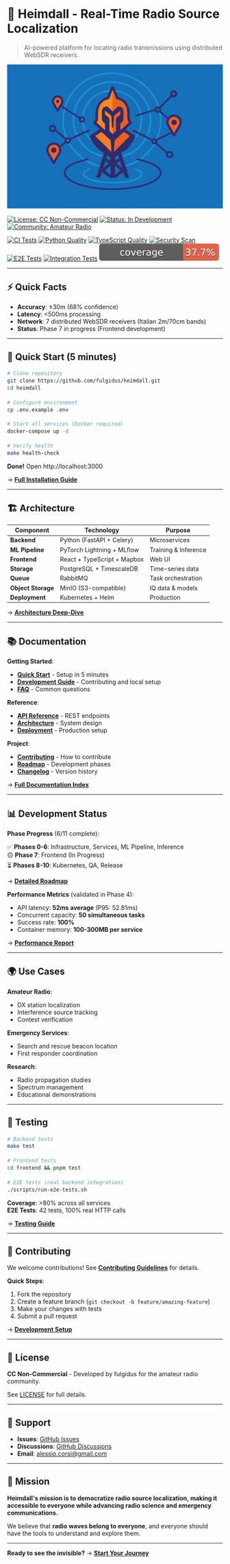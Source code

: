 # 🎯 Heimdall - Real-Time Radio Source Localization

> AI-powered platform for locating radio transmissions using distributed WebSDR receivers.

![heimdall.png](heimdall.png)

[![License: CC Non-Commercial](https://img.shields.io/badge/License-CC%20Non--Commercial-orange.svg)](LICENSE)
[![Status: In Development](https://img.shields.io/badge/Status-In%20Development-yellow.svg)](AGENTS.md)
[![Community: Amateur Radio](https://img.shields.io/badge/Community-Amateur%20Radio-blue.svg)](https://www.iaru.org/)

[![CI Tests](https://github.com/fulgidus/heimdall/workflows/CI%20Tests/badge.svg)](https://github.com/fulgidus/heimdall/actions/workflows/ci-test.yml)
[![Python Quality](https://github.com/fulgidus/heimdall/workflows/Python%20Code%20Quality/badge.svg)](https://github.com/fulgidus/heimdall/actions/workflows/python-quality.yml)
[![TypeScript Quality](https://github.com/fulgidus/heimdall/workflows/TypeScript%20Code%20Quality/badge.svg)](https://github.com/fulgidus/heimdall/actions/workflows/typescript-quality.yml)
[![Security Scan](https://github.com/fulgidus/heimdall/workflows/Security%20Scanning/badge.svg)](https://github.com/fulgidus/heimdall/actions/workflows/security-scan.yml)
[![E2E Tests](https://github.com/fulgidus/heimdall/workflows/E2E%20Tests/badge.svg)](https://github.com/fulgidus/heimdall/actions/workflows/e2e-tests.yml)
[![Integration Tests](https://github.com/fulgidus/heimdall/workflows/Integration%20Tests/badge.svg)](https://github.com/fulgidus/heimdall/actions/workflows/integration-tests.yml)
[![Coverage](https://raw.githubusercontent.com/fulgidus/heimdall/develop/docs/coverage/develop/badge.svg)](https://fulgidus.github.io/heimdall/coverage/)

---

## ⚡ Quick Facts

- **Accuracy**: ±30m (68% confidence)
- **Latency**: <500ms processing
- **Network**: 7 distributed WebSDR receivers (Italian 2m/70cm bands)
- **Status**: Phase 7 in progress (Frontend development)

---

## 🚀 Quick Start (5 minutes)

```bash
# Clone repository
git clone https://github.com/fulgidus/heimdall.git
cd heimdall

# Configure environment
cp .env.example .env

# Start all services (Docker required)
docker-compose up -d

# Verify health
make health-check
```

**Done!** Open http://localhost:3000

→ **[Full Installation Guide](docs/QUICK_START.md)**

---

## 🏗️ Architecture

| Component          | Technology                  | Purpose              |
| ------------------ | --------------------------- | -------------------- |
| **Backend**        | Python (FastAPI + Celery)   | Microservices        |
| **ML Pipeline**    | PyTorch Lightning + MLflow  | Training & Inference |
| **Frontend**       | React + TypeScript + Mapbox | Web UI               |
| **Storage**        | PostgreSQL + TimescaleDB    | Time-series data     |
| **Queue**          | RabbitMQ                    | Task orchestration   |
| **Object Storage** | MinIO (S3-compatible)       | IQ data & models     |
| **Deployment**     | Kubernetes + Helm           | Production           |

→ **[Architecture Deep-Dive](docs/ARCHITECTURE.md)**

---

## 📚 Documentation

**Getting Started**:
- **[Quick Start](docs/QUICK_START.md)** - Setup in 5 minutes
- **[Development Guide](docs/DEVELOPMENT.md)** - Contributing and local setup
- **[FAQ](docs/FAQ.md)** - Common questions

**Reference**:
- **[API Reference](docs/api_reference.md)** - REST endpoints
- **[Architecture](docs/ARCHITECTURE.md)** - System design
- **[Deployment](docs/deployment_instructions.md)** - Production setup

**Project**:
- **[Contributing](CONTRIBUTING.md)** - How to contribute
- **[Roadmap](AGENTS.md)** - Development phases
- **[Changelog](CHANGELOG.md)** - Version history

→ **[Full Documentation Index](docs/index.md)**

---

## 📊 Development Status

**Phase Progress** (6/11 complete):

✅ **Phases 0-6**: Infrastructure, Services, ML Pipeline, Inference  
🟡 **Phase 7**: Frontend (In Progress)  
⏳ **Phases 8-10**: Kubernetes, QA, Release

→ **[Detailed Roadmap](AGENTS.md)**

**Performance Metrics** (validated in Phase 4):
- API latency: **52ms average** (P95: 52.81ms)
- Concurrent capacity: **50 simultaneous tasks**
- Success rate: **100%**
- Container memory: **100-300MB per service**

→ **[Performance Report](docs/agents/20251022_080000_phase4_completion_final.md)**

---

## 🌍 Use Cases

**Amateur Radio**:
- DX station localization
- Interference source tracking
- Contest verification

**Emergency Services**:
- Search and rescue beacon location
- First responder coordination

**Research**:
- Radio propagation studies
- Spectrum management
- Educational demonstrations

---

## 🧪 Testing

```bash
# Backend tests
make test

# Frontend tests
cd frontend && pnpm test

# E2E tests (real backend integration)
./scripts/run-e2e-tests.sh
```

**Coverage**: >80% across all services  
**E2E Tests**: 42 tests, 100% real HTTP calls

→ **[Testing Guide](docs/testing_strategies.md)**

---

## 🤝 Contributing

We welcome contributions! See **[Contributing Guidelines](CONTRIBUTING.md)** for details.

**Quick Steps**:
1. Fork the repository
2. Create a feature branch (`git checkout -b feature/amazing-feature`)
3. Make your changes with tests
4. Submit a pull request

→ **[Development Setup](docs/DEVELOPMENT.md)**

---

## 📜 License

**CC Non-Commercial** - Developed by fulgidus for the amateur radio community.

See [LICENSE](LICENSE) for full details.

---

## 💬 Support

- **Issues**: [GitHub Issues](https://github.com/fulgidus/heimdall/issues)
- **Discussions**: [GitHub Discussions](https://github.com/fulgidus/heimdall/discussions)
- **Email**: alessio.corsi@gmail.com

---

## 🌟 Mission

**Heimdall's mission is to democratize radio source localization, making it accessible to everyone while advancing radio science and emergency communications.**

We believe that **radio waves belong to everyone**, and everyone should have the tools to understand and explore them.

---

**Ready to see the invisible?** → **[Start Your Journey](https://fulgidus.github.io/heimdall)**
